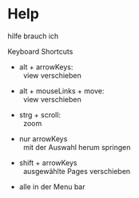 # Help

hilfe brauch ich

Keyboard Shortcuts

- alt + arrowKeys:<br>
  &nbsp; view verschieben
  
- alt + mouseLinks + move:<br>
  &nbsp; view verschieben
  
- strg + scroll:<br>
  &nbsp; zoom
  
- nur arrowKeys<br>
  &nbsp; mit der Auswahl herum springen
  
- shift + arrowKeys<br>
  &nbsp; ausgewählte Pages verschieben
  
- alle in der Menu bar 
